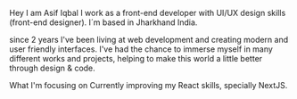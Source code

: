 Hey I am Asif Iqbal
I work as a front-end developer with UI/UX design skills (front-end designer). I´m based in Jharkhand India.

since 2 years I've been living at web development and creating modern and user friendly interfaces. I've had the chance to immerse myself in many different works and projects, helping to make this world a little better through design & code.

What I'm focusing on
Currently improving my React skills, specially NextJS.
